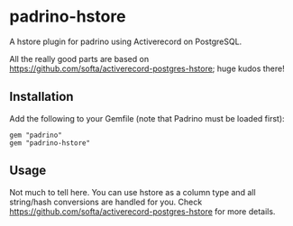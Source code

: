 # padrino-hstore

A hstore plugin for padrino using Activerecord on PostgreSQL.

All the really good parts are based on https://github.com/softa/activerecord-postgres-hstore; huge kudos there!

## Installation
Add the following to your Gemfile (note that Padrino must be loaded first):

    gem "padrino"
    gem "padrino-hstore"
    
## Usage
Not much to tell here. You can use hstore as a column type and all string/hash conversions are handled for you. Check https://github.com/softa/activerecord-postgres-hstore for more details.